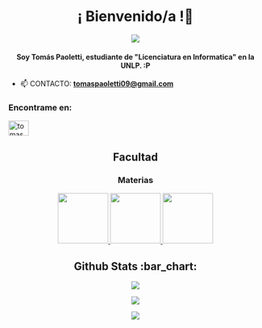 <h1 align="center">¡ Bienvenido/a !👋</h1>
<p align="center">
  <img align="center" src="https://media1.tenor.com/m/bvoyWJqcwsIAAAAd/john-mayer.gif"/>
</p>
<h4 align="center">Soy Tomás Paoletti, estudiante de "Licenciatura en Informatica" en la UNLP. :P  </h4>

- 📫 CONTACTO: **tomaspaoletti09@gmail.com**

  </div>

<h3>Encontrame en:</h3>
<p align="left">
<a href="https://www.instagram.com/tomas.paoletti/" target="blank"><img align="center" src="https://raw.githubusercontent.com/rahuldkjain/github-profile-readme-generator/master/src/images/icons/Social/instagram.svg" alt="tomaspaoletti00" height="30" width="40" /></a>
</p>

<h2 align="center">Facultad</h2>

<div align="center">
    <h3>Materias</h3>
    <a href="https://github.com/tomaspaoletti00/Ing-Software-1">
      <img height="100px" src="https://github-readme-stats.vercel.app/api/pin/?username=tomaspaoletti00&repo=Ing-Software-1&theme=dark" />
    </a>  
    <a href="https://github.com/tomaspaoletti00/DBD">
      <img height="100px" src="https://github-readme-stats.vercel.app/api/pin/?username=tomaspaoletti00&repo=DBD&theme=dark" />
    </a> 
  <a href="https://github.com/tomaspaoletti00/Orientacion-a-Objetos-1">
      <img height="100px" src="https://github-readme-stats.vercel.app/api/pin/?username=tomaspaoletti00&repo=Orientacion-a-Objetos-1&theme=dark" />
    </a> 
      </a>
 </div>



<h2 align="center">Github Stats :bar_chart:</h2>

<p align="center" height="100px" >
  <img src="https://github-readme-streak-stats.herokuapp.com/?user=tomaspaoletti00&theme=vue-dark&hide_border=true"/>
</p>
<p align="center" height="100px" >
  <img src="https://github-readme-stats.vercel.app/api/top-langs/?username=tomaspaoletti00&theme=vue-dark&show_icons=true&hide_border=true&layout=compact"/>
</P>
<p align="center" height="100px" >
  <img src="https://github-readme-stats.vercel.app/api?username=tomaspaoletti00&theme=vue-dark&show_icons=true&hide_border=true&count_priv"ate=true"/>
</P>

